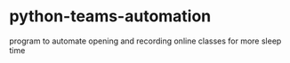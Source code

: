 # python-teams-automation
program to automate opening and recording online classes for more sleep time
